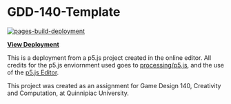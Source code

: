 # GDD-140-Template

[![pages-build-deployment](https://github.com/LittleTealeaf/GDD-140-Exercise-3.3/actions/workflows/pages/pages-build-deployment/badge.svg)](https://github.com/LittleTealeaf/GDD-140-Exercise-3.3/actions/workflows/pages/pages-build-deployment)

[**View Deployment**](https://littletealeaf.github.io/GDD-140-Exercise-3.3/)

This is a deployment from a p5.js project created in the online editor. All credits for the p5.js enviornment used goes to [processing/p5.js](https://github.com/processing/p5.js), and the use of the [p5.js Editor](https://editor.p5js.org/).

This project was created as an assignment for Game Design 140, Creativity and Computation, at Quinnipiac University.
